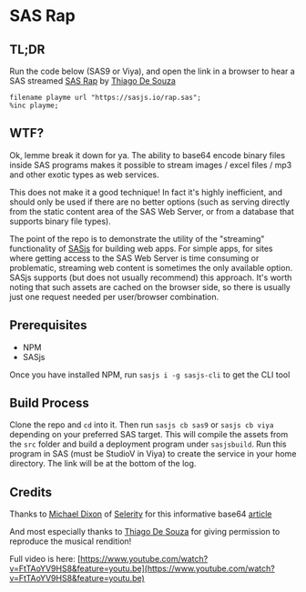 # SAS Rap

## TL;DR
Run the code below (SAS9 or Viya), and open the link in a browser to hear a SAS streamed [SAS Rap](https://www.youtube.com/watch?v=FtTAoYV9HS8&feature=youtu.be) by [Thiago De Souza](https://www.linkedin.com/in/thiago-de-souza/) 

```
filename playme url "https://sasjs.io/rap.sas";
%inc playme;
```

## WTF?

Ok, lemme break it down for ya.  The ability to base64 encode binary files inside SAS programs makes it possible to stream images / excel files / mp3 and other exotic types as web services.

This does not make it a good technique!  In fact it's highly inefficient, and should only be used if there are no better options (such as serving directly from the static content area of the SAS Web Server, or from a database that supports binary file types).

The point of the repo is to demonstrate the utility of the "streaming" functionality of [SASjs](https://sasjs.io) for building web apps.  For simple apps, for sites where getting access to the SAS Web Server is time consuming or problematic, streaming web content is sometimes the only available option.  SASjs supports (but does not usually recommend) this approach.  It's worth noting that such assets are cached on the browser side, so there is usually just one request needed per user/browser combination.

## Prerequisites

* NPM
* SASjs 

Once you have installed NPM, run `sasjs i -g sasjs-cli` to get the CLI tool

## Build Process

Clone the repo and `cd` into it.  Then run `sasjs cb sas9` or `sasjs cb viya` depending on your preferred SAS target.  This will compile the assets from the `src` folder and build a deployment program under `sasjsbuild`.  Run this program in SAS (must be StudioV in Viya) to create the service in your home directory.  The link will be at the bottom of the log.

## Credits

Thanks to [Michael Dixon](https://www.linkedin.com/in/seleritymd/) of [Selerity](https://seleritysas.com/) for this informative base64 [article](https://support.selerity.com.au/hc/en-us/articles/223345708-Tip-SAS-and-Base64)

And most especially thanks to [Thiago De Souza](https://www.linkedin.com/in/thiago-de-souza/) for giving permission to reproduce the musical rendition!

Full video is here:  [https://www.youtube.com/watch?v=FtTAoYV9HS8&feature=youtu.be](https://www.youtube.com/watch?v=FtTAoYV9HS8&feature=youtu.be)